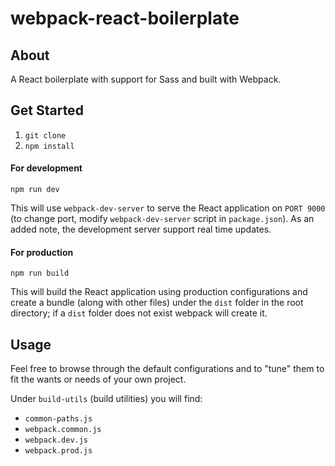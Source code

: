 # webpack-react-boilerplate

## About

A React boilerplate with support for Sass and built with Webpack.

## Get Started

1. `git clone`
1. `npm install`

#### For development
`npm run dev`

This will use `webpack-dev-server` to serve the React application on `PORT 9000` (to change port, modify `webpack-dev-server` script in `package.json`). As an added note, the development server support real time updates.

#### For production
`npm run build`

This will build the React application using production configurations and create a bundle (along with other files) under the `dist` folder in the root directory; if a `dist` folder does not exist webpack will create it.

## Usage

Feel free to browse through the default configurations and to "tune" them to fit the wants or needs of your own project.

Under `build-utils` (build utilities) you will find:

- `common-paths.js`
- `webpack.common.js`
- `webpack.dev.js`
- `webpack.prod.js`